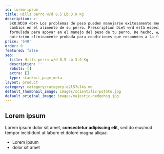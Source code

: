 ```yaml
---
id: lorem-ipsum
title: Hills perro w/d 8.5 Lb 3.9 Kg
description: >-
  SKU:WD39 <br> Los problemas de peso pueden manejarse exitosamente mediante
  cambios en el alimento de su perro. Prescription Diet w/d está especialmente
  formulada para apoyar en el manejo del peso de tu perro. De hecho, w/d es
  nutrición clínicamente probada para condiciones que responden a la fibra
price: '640'
order: 0
featured: false
seo:
  title: Hills perro w/d 8.5 Lb 3.9 Kg
  description: ''
  robots: []
  extra: []
  type: stackbit_page_meta
layout: product
category: category/category-e2l57ul4s.md
default_thumbnail_image: images/scientific-potato.jpg
default_original_image: images/majestic-hedgehog.jpg
---
```

## Lorem ipsum

Lorem ipsum dolor sit amet, **consectetur adipiscing elit**, sed do eiusmod tempor incididunt ut labore et dolore magna aliqua.

- Lorem ipsum
- dolor sit amet